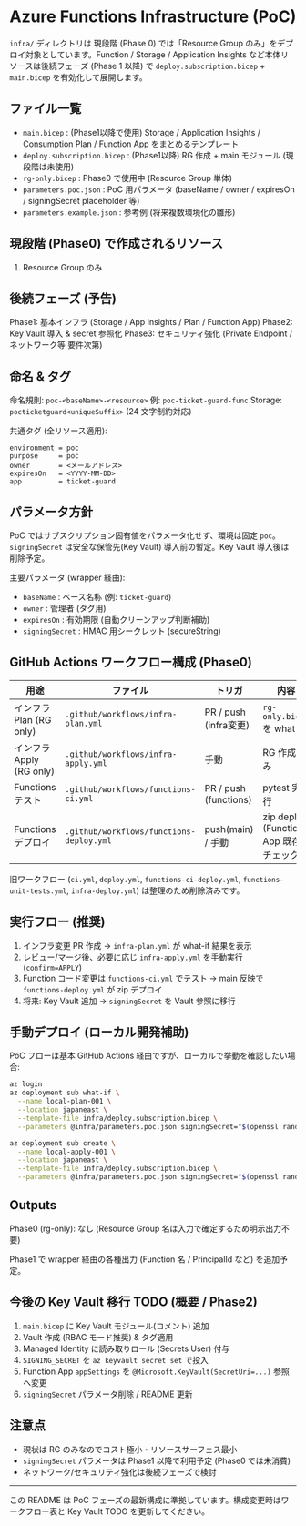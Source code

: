 # Azure Functions Infrastructure (PoC)

`infra/` ディレクトリは 現段階 (Phase 0) では「Resource Group のみ」をデプロイ対象としています。Function / Storage / Application Insights など本体リソースは後続フェーズ (Phase 1 以降) で `deploy.subscription.bicep` + `main.bicep` を有効化して展開します。

## ファイル一覧

- `main.bicep` : (Phase1以降で使用) Storage / Application Insights / Consumption Plan / Function App をまとめるテンプレート
- `deploy.subscription.bicep` : (Phase1以降) RG 作成 + main モジュール (現段階は未使用)
- `rg-only.bicep` : Phase0 で使用中 (Resource Group 単体)
- `parameters.poc.json` : PoC 用パラメータ (baseName / owner / expiresOn / signingSecret placeholder 等)
- `parameters.example.json` : 参考例 (将来複数環境化の雛形)

## 現段階 (Phase0) で作成されるリソース

1. Resource Group のみ

## 後続フェーズ (予告)
Phase1: 基本インフラ (Storage / App Insights / Plan / Function App)
Phase2: Key Vault 導入 & secret 参照化
Phase3: セキュリティ強化 (Private Endpoint / ネットワーク等 要件次第)

## 命名 & タグ

命名規則: `poc-<baseName>-<resource>` 例: `poc-ticket-guard-func`
Storage: `pocticketguard<uniqueSuffix>` (24 文字制約対応)

共通タグ (全リソース適用):
```
environment = poc
purpose     = poc
owner       = <メールアドレス>
expiresOn   = <YYYY-MM-DD>
app         = ticket-guard
```

## パラメータ方針

PoC ではサブスクリプション固有値をパラメータ化せず、環境は固定 `poc`。`signingSecret` は安全な保管先(Key Vault) 導入前の暫定。Key Vault 導入後は削除予定。

主要パラメータ (wrapper 経由):
- `baseName` : ベース名称 (例: `ticket-guard`)
- `owner` : 管理者 (タグ用)
- `expiresOn` : 有効期限 (自動クリーンアップ判断補助)
- `signingSecret` : HMAC 用シークレット (secureString)

## GitHub Actions ワークフロー構成 (Phase0)

| 用途 | ファイル | トリガ | 内容 |
|------|----------|--------|------|
| インフラ Plan (RG only) | `.github/workflows/infra-plan.yml` | PR / push (infra変更) | `rg-only.bicep` を what-if |
| インフラ Apply (RG only) | `.github/workflows/infra-apply.yml` | 手動 | RG 作成のみ |
| Functions テスト | `.github/workflows/functions-ci.yml` | PR / push (functions) | pytest 実行 |
| Functions デプロイ | `.github/workflows/functions-deploy.yml` | push(main) / 手動 | zip deploy (Function App 既存チェック) |

旧ワークフロー (`ci.yml`, `deploy.yml`, `functions-ci-deploy.yml`, `functions-unit-tests.yml`, `infra-deploy.yml`) は整理のため削除済みです。

## 実行フロー (推奨)

1. インフラ変更 PR 作成 → `infra-plan.yml` が what-if 結果を表示
2. レビュー/マージ後、必要に応じ `infra-apply.yml` を手動実行 (`confirm=APPLY`)
3. Function コード変更は `functions-ci.yml` でテスト → main 反映で `functions-deploy.yml` が zip デプロイ
4. 将来: Key Vault 追加 → `signingSecret` を Vault 参照に移行

## 手動デプロイ (ローカル開発補助)

PoC フローは基本 GitHub Actions 経由ですが、ローカルで挙動を確認したい場合:
```bash
az login
az deployment sub what-if \
  --name local-plan-001 \
  --location japaneast \
  --template-file infra/deploy.subscription.bicep \
  --parameters @infra/parameters.poc.json signingSecret="$(openssl rand -hex 16)"

az deployment sub create \
  --name local-apply-001 \
  --location japaneast \
  --template-file infra/deploy.subscription.bicep \
  --parameters @infra/parameters.poc.json signingSecret="$(openssl rand -hex 16)"
```

## Outputs
Phase0 (rg-only): なし (Resource Group 名は入力で確定するため明示出力不要)

Phase1 で wrapper 経由の各種出力 (Function 名 / PrincipalId など) を追加予定。

## 今後の Key Vault 移行 TODO (概要 / Phase2)

1. `main.bicep` に Key Vault モジュール(コメント) 追加
2. Vault 作成 (RBAC モード推奨) & タグ適用
3. Managed Identity に読み取りロール (Secrets User) 付与
4. `SIGNING_SECRET` を `az keyvault secret set` で投入
5. Function App `appSettings` を `@Microsoft.KeyVault(SecretUri=...)` 参照へ変更
6. `signingSecret` パラメータ削除 / README 更新

## 注意点

- 現状は RG のみなのでコスト極小・リソースサーフェス最小
- `signingSecret` パラメータは Phase1 以降で利用予定 (Phase0 では未消費)
- ネットワーク/セキュリティ強化は後続フェーズで検討

---
この README は PoC フェーズの最新構成に準拠しています。構成変更時はワークフロー表と Key Vault TODO を更新してください。